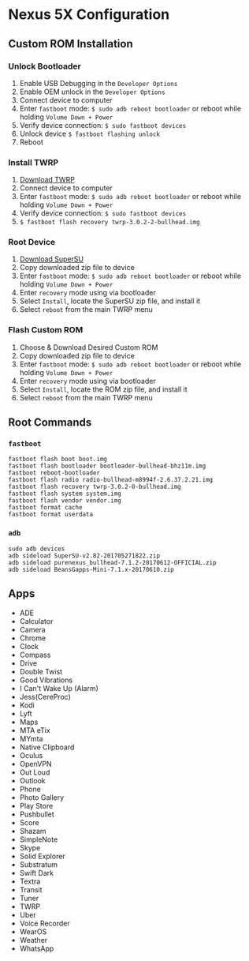 # Nexus 5X Configuration

## Custom ROM Installation

### Unlock Bootloader

1. Enable USB Debugging in the `Developer Options`
2. Enable OEM unlock in the `Developer Options`
3. Connect device to computer
4. Enter `fastboot` mode: `$ sudo adb reboot bootloader` or reboot while holding `Volume Down + Power`
5. Verify device connection: `$ sudo fastboot devices`
6. Unlock device `$ fastboot flashing unlock`
7. Reboot

### Install TWRP
1. [Download TWRP](https://dl.twrp.me/bullhead/twrp-3.0.2-2-bullhead.img)
2. Connect device to computer
3. Enter `fastboot` mode: `$ sudo adb reboot bootloader` or reboot while holding `Volume Down + Power`
4. Verify device connection: `$ sudo fastboot devices`
5. `$ fastboot flash recovery twrp-3.0.2-2-bullhead.img`

### Root Device
1. [Download SuperSU](http://www.supersu.com/download)
2. Copy downloaded zip file to device
3. Enter `fastboot` mode: `$ sudo adb reboot bootloader` or reboot while holding `Volume Down + Power`
4. Enter `recovery` mode using via bootloader
5. Select `Install`, locate the SuperSU zip file, and install it
6. Select `reboot` from the main TWRP menu

### Flash Custom ROM
1. Choose & Download Desired Custom ROM
2. Copy downloaded zip file to device
3. Enter `fastboot` mode: `$ sudo adb reboot bootloader` or reboot while holding `Volume Down + Power`
4. Enter `recovery` mode using via bootloader
5. Select `Install`, locate the ROM zip file, and install it
6. Select `reboot` from the main TWRP menu

## Root Commands

### `fastboot`
```
fastboot flash boot boot.img
fastboot flash bootloader bootloader-bullhead-bhz11m.img
fastboot reboot-bootloader
fastboot flash radio radio-bullhead-m8994f-2.6.37.2.21.img
fastboot flash recovery twrp-3.0.2-0-bullhead.img
fastboot flash system system.img
fastboot flash vendor vendor.img
fastboot format cache
fastboot format userdata
```

### `adb` 
```
sudo adb devices
adb sideload SuperSU-v2.82-201705271822.zip
adb sideload purenexus_bullhead-7.1.2-20170612-OFFICIAL.zip
adb sideload BeansGapps-Mini-7.1.x-20170610.zip
```

## Apps
* ADE
* Calculator
* Camera
* Chrome
* Clock
* Compass
* Drive
* Double Twist
* Good Vibrations
* I Can't Wake Up (Alarm)
* Jess(CereProc)
* Kodi
* Lyft
* Maps
* MTA eTix
* MYmta
* Native Clipboard
* Oculus
* OpenVPN
* Out Loud
* Outlook
* Phone
* Photo Gallery
* Play Store
* Pushbullet
* Score
* Shazam
* SimpleNote
* Skype
* Solid Explorer
* Substratum
* Swift Dark
* Textra
* Transit
* Tuner
* TWRP
* Uber
* Voice Recorder
* WearOS
* Weather
* WhatsApp

